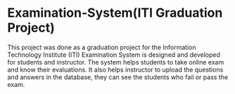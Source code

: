 # Examination-System(ITI Graduation Project)
This project was done as a graduation project for the Information Technology Institute (ITI)
Examination System is designed and developed for students and instructor. The system helps students to take online exam and know their evaluations. It also helps instructor to upload the questions and answers in the database, they can see the students who fail or pass the exam.
